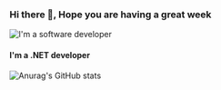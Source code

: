 ### Hi there 👋, Hope you are having a great week 
![I'm a software developer](https://www.freecodecamp.org/news/content/images/2021/10/github-on-the-hunt-for-a-new-diversity-lead-developers-techworld-github-universe-png-800_450.png)
#### I'm a .NET developer
![Anurag's GitHub stats](https://github-readme-stats.vercel.app/api?username=HaziimYassien&show_icons=true&theme=transparent)



